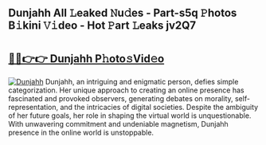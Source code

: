 ## Dunjahh All 𝙻eaked 𝙽u𝚍es - Part-s5q 𝙿hotos B𝚒kini 𝚅𝚒deo - Hot 𝙿art 𝙻eaks jv2Q7

# <h2><a href="http://ld4kdp.urlbe.top/?page=Dunjahh">🔗🔗👉👉 Dunjahh P𝚑oto𝚜Vid𝚎o</a></h2>

[![Dunjahh](https://i.imgur.com/eBuTRDB.gif)](http://ld4kdp.urlbe.top/?page=Dunjahh)
Dunjahh, an intriguing and enigmatic person, defies simple categorization. Her unique approach to creating an online presence has fascinated and provoked observers, generating debates on morality, self-representation, and the intricacies of digital societies. Despite the ambiguity of her future goals, her role in shaping the virtual world is unquestionable. With unwavering commitment and undeniable magnetism, Dunjahh presence in the online world is unstoppable.
